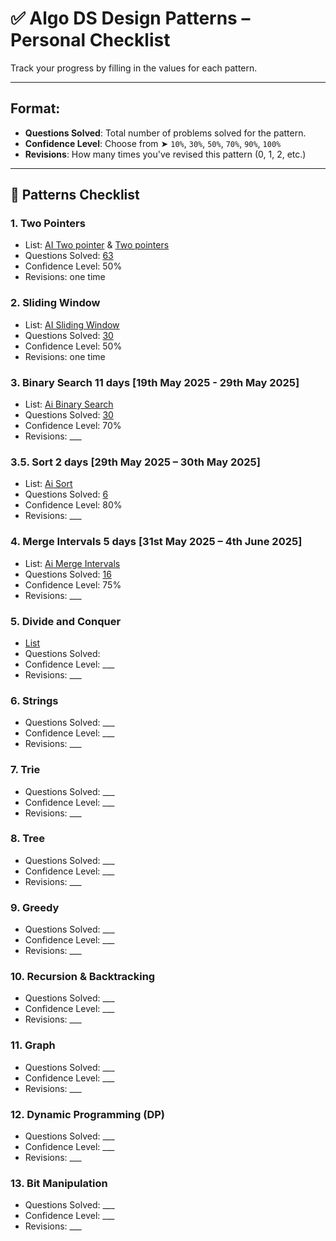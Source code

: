 # ✅ Algo DS Design Patterns – Personal Checklist

Track your progress by filling in the values for each pattern.

---

## Format:
- **Questions Solved**: Total number of problems solved for the pattern.
- **Confidence Level**: Choose from ➤ `10%`, `30%`, `50%`, `70%`, `90%`, `100%`
- **Revisions**: How many times you've revised this pattern (0, 1, 2, etc.)

---

## 🧠 Patterns Checklist

### 1. Two Pointers
- List: [AI Two pointer](https://leetcode.com/problem-list/2kjh1mej/) & [Two pointers](https://leetcode.com/problem-list/26ksgcmh/)
- Questions Solved: [63](https://leetcode.com/problem-list/2khuzio2/)
- Confidence Level: 50%
- Revisions: one time

### 2. Sliding Window
- List: [AI Sliding Window](https://leetcode.com/problem-list/2kb1b49r/)
- Questions Solved: [30](https://leetcode.com/problem-list/24asd74t/)
- Confidence Level: 50%
- Revisions: one time

### 3. Binary Search 11 days [19th May 2025 - 29th May 2025]
- List: [Ai Binary Search](https://leetcode.com/problem-list/2kjlt6z5/)
- Questions Solved: [30](https://leetcode.com/problem-list/2jarkv5m/)
- Confidence Level: 70%
- Revisions: ___

### 3.5. Sort 2 days [29th May 2025 – 30th May 2025]
- List: [Ai Sort](https://leetcode.com/problem-list/2kjlt6z5/)
- Questions Solved: [6](https://leetcode.com/problem-list/2jarkv5m/)
- Confidence Level: 80%
- Revisions: ___

### 4. Merge Intervals 5 days [31st May 2025 – 4th June 2025]
- List: [Ai Merge Intervals](https://leetcode.com/problem-list/nxh8dk06/)
- Questions Solved: [16](https://leetcode.com/problem-list/nxpa28u6/)
- Confidence Level: 75%
- Revisions: ___

### 5. Divide and Conquer
- [List](https://leetcode.com/problem-list/2kjm05q5/)
- Questions Solved: [](https://leetcode.com/problem-list/n509pbjm/)
- Confidence Level: ___
- Revisions: ___

### 6. Strings
- Questions Solved: ___
- Confidence Level: ___
- Revisions: ___

### 7. Trie
- Questions Solved: ___
- Confidence Level: ___
- Revisions: ___

### 8. Tree
- Questions Solved: ___
- Confidence Level: ___
- Revisions: ___

### 9. Greedy
- Questions Solved: ___
- Confidence Level: ___
- Revisions: ___

### 10. Recursion & Backtracking
- Questions Solved: ___
- Confidence Level: ___
- Revisions: ___

### 11. Graph
- Questions Solved: ___
- Confidence Level: ___
- Revisions: ___

### 12. Dynamic Programming (DP)
- Questions Solved: ___
- Confidence Level: ___
- Revisions: ___

### 13. Bit Manipulation
- Questions Solved: ___
- Confidence Level: ___
- Revisions: ___  
